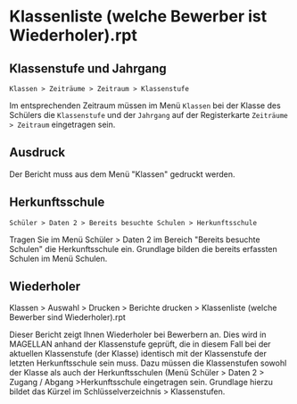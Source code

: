 # Klassenliste (welche Bewerber ist Wiederholer).rpt

## Klassenstufe und Jahrgang 

`Klassen > Zeiträume > Zeitraum > Klassenstufe`

Im entsprechenden Zeitraum müssen im Menü `Klassen` bei der Klasse des Schülers die `Klassenstufe` und der `Jahrgang` auf der Registerkarte `Zeiträume > Zeitraum` eingetragen sein.

## Ausdruck

Der Bericht muss aus dem Menü "Klassen" gedruckt werden.

## Herkunftsschule 

`Schüler > Daten 2 > Bereits besuchte Schulen > Herkunftsschule`

Tragen Sie im Menü Schüler > Daten 2  im Bereich "Bereits besuchte Schulen" die Herkunftsschule ein. Grundlage bilden die bereits erfassten Schulen im Menü Schulen.

## Wiederholer 

Klassen > Auswahl > Drucken > Berichte drucken > Klassenliste (welche Bewerber sind Wiederholer).rpt

Dieser Bericht zeigt Ihnen Wiederholer bei Bewerbern an. Dies wird in MAGELLAN anhand der Klassenstufe geprüft, die in diesem Fall bei der aktuellen Klassenstufe (der Klasse) identisch mit der Klassenstufe der letzten Herkunftsschule sein muss. Dazu müssen die Klassenstufen sowohl der Klasse als auch der Herkunftsschulen (Menü Schüler > Daten 2 > Zugang / Abgang >Herkunftsschule eingetragen sein.  Grundlage hierzu bildet das Kürzel im Schlüsselverzeichnis  > Klassenstufen.

